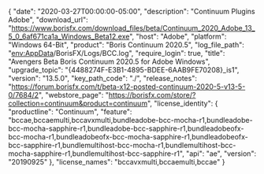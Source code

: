 {
  "date": "2020-03-27T00:00:00-05:00",
  "description": "Continuum Plugins Adobe",
  "download_url": "https://www.borisfx.com/download_files/beta/Continuum_2020_Adobe_13_5_0_6af671ca1a_Windows_Beta12.exe",
  "host": "Adobe",
  "platform": "Windows 64-Bit",
  "product": "Boris Continuum 2020.5",
  "log_file_path": "<env:AppData>/BorisFX/Logs/BCC.log",
  "require_login": true,
  "title": "Avengers Beta Boris Continuum 2020.5 for Adobe Windows",
  "upgrade_topic": "{4488274F-E3B1-4895-BDEE-6AAB9FE70208}_is1",
  "version": "13.5.0",
  "key_path_code": "./",
  "release_notes": "https://forum.borisfx.com/t/beta-x12-posted-continuum-2020-5-v13-5-0/7684/2",
  "webstore_page": "https://borisfx.com/store/?collection=continuum&product=continuum",
  "license_identity": {
    "productline": "Continuum",
    "feature": "bccae,bccaemulti,bccavxmulti,bundleadobe-bcc-mocha-r1,bundleadobe-bcc-mocha-sapphire-r1,bundleadobe-bcc-sapphire-r1,bundleadobeofx-bcc-mocha-r1,bundleadobeofx-bcc-mocha-sapphire-r1,bundleadobeofx-bcc-sapphire-r1,bundlemultihost-bcc-mocha-r1,bundlemultihost-bcc-mocha-sapphire-r1,bundlemultihost-bcc-sapphire-r1",
    "api": "ae",
    "version": "20190925"
  },
  "license_names": "bccavxmulti,bccaemulti,bccae"
}
